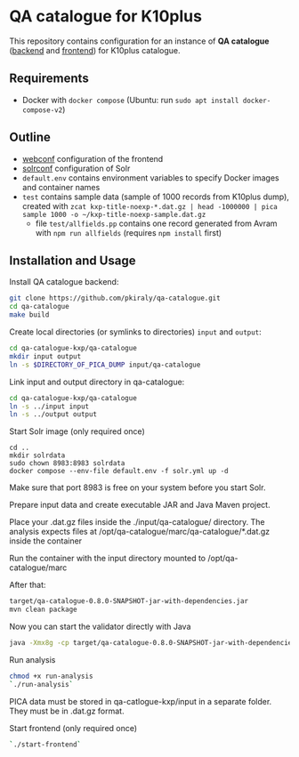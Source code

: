 # QA catalogue for K10plus

This repository contains configuration for an instance of **QA catalogue** ([backend](https://github.com/pkiraly/qa-catalogue) and [frontend](https://github.com/pkiraly/qa-catalogue-web)) for K10plus catalogue.

## Requirements

- Docker with `docker compose` (Ubuntu: run `sudo apt install docker-compose-v2`)

## Outline

- [webconf](webconf) configuration of the frontend
- [solrconf](solrconf) configuration of Solr
- `default.env` contains environment variables to specify Docker images and container names
- `test` contains sample data (sample of 1000 records from K10plus dump),
  created with `zcat kxp-title-noexp-*.dat.gz | head -1000000 | pica sample 1000 -o ~/kxp-title-noexp-sample.dat.gz`
  - file `test/allfields.pp` contains one record generated from Avram with `npm run allfields` (requires `npm install` first)

## Installation and Usage

Install QA catalogue backend:

~~~sh
git clone https://github.com/pkiraly/qa-catalogue.git
cd qa-catalogue
make build
~~~

Create local directories (or symlinks to directories) `input` and `output`:

~~~sh
cd qa-catalogue-kxp/qa-catalogue
mkdir input output 
ln -s $DIRECTORY_OF_PICA_DUMP input/qa-catalogue
~~~

Link input and output directory in qa-catalogue:

~~~sh
cd qa-catalogue-kxp/qa-catalogue
ln -s ../input input
ln -s ../output output
~~~

Start Solr image (only required once) 
~~~
cd ..
mkdir solrdata
sudo chown 8983:8983 solrdata
docker compose --env-file default.env -f solr.yml up -d
~~~
Make sure that port 8983 is free on your system before you start Solr.

Prepare input data and create executable JAR and Java Maven project.

Place your .dat.gz files inside the ./input/qa-catalogue/ directory. The analysis expects files at /opt/qa-catalogue/marc/qa-catalogue/*.dat.gz inside the container

Run the container with the input directory mounted to /opt/qa-catalogue/marc

After that:
~~~sh
target/qa-catalogue-0.8.0-SNAPSHOT-jar-with-dependencies.jar
mvn clean package
~~~

Now you can start the validator directly with Java
~~~sh
java -Xmx8g -cp target/qa-catalogue-0.8.0-SNAPSHOT-jar-with-dependencies.jar de.gwdg.metadataqa.marc.cli.ValidatorCli --details --trimId --summary --format csv --defaultRecordType BOOKS --outputDir ../output/25-08911-005 --detailsFileName issue-details.csv --summaryFileName issue-summary.csv --schemaType PICA --marcFormat PICA_NORMALIZED --emptyLargeCollectors ../input/25-08911-005/kxp_sample.dat.gz
~~~

Run analysis

~~~sh
chmod +x run-analysis
`./run-analysis`
~~~
PICA data must be stored in qa-catlogue-kxp/input in a separate folder. 
They must be in .dat.gz format.

Start frontend (only required once)

~~~sh
`./start-frontend`
~~~

